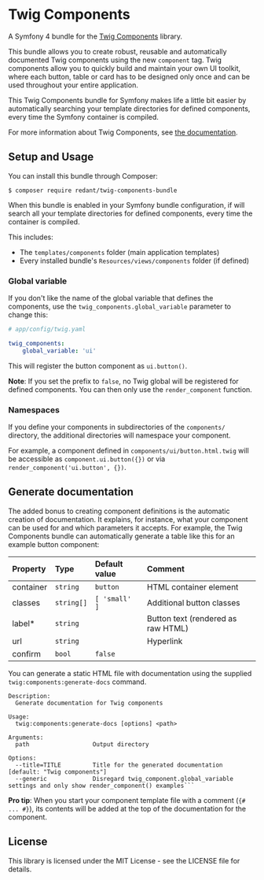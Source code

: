 # Twig Components

A Symfony 4 bundle for the [Twig Components](https://github.com/redantnl/twig-components) library.

This bundle allows you to create robust, reusable and automatically documented
Twig components using the new `component` tag. Twig components allow you to quickly
build and maintain your own UI toolkit, where each button, table or card has to be
designed only once and can be used throughout your entire application.

This Twig Components bundle for Symfony makes life a little bit easier by automatically
searching your template directories for defined components, every time the Symfony
container is compiled.

For more information about Twig Components, see
[the documentation](https://github.com/redantnl/twig-components/blob/master/README.md).

## Setup and Usage

You can install this bundle through Composer:

```console
$ composer require redant/twig-components-bundle
```

When this bundle is enabled in your Symfony bundle configuration, if will search
all your template directories for defined components, every time the container is
compiled.

This includes:
- The `templates/components` folder (main application templates)
- Every installed bundle's `Resources/views/components` folder (if defined)

### Global variable

If you don't like the name of the global variable that defines the components,
use the `twig_components.global_variable` parameter to change this:

```yaml
# app/config/twig.yaml

twig_components:
    global_variable: 'ui'
```

This will register the button component as `ui.button()`.

**Note**: If you set the prefix to `false`, no Twig global will be registered for
defined components. You can then only use the `render_component` function.

### Namespaces

If you define your components in subdirectories of the `components/` directory, the
additional directories will namespace your component.

For example, a component defined in `components/ui/button.html.twig`
will be accessible as `component.ui.button({})` or via
`render_component('ui.button', {})`.

## Generate documentation

The added bonus to creating component definitions is the automatic creation of documentation.
It explains, for instance, what your component can be used for and which parameters it accepts.
For example, the Twig Components bundle can automatically generate a table like this for an example
button component:

Property | Type | Default value | Comment
:--- | :--- | :--- | :---
container | `string` | `button` | HTML container element
classes | `string[]` | `[ 'small' ]` | Additional button classes
label* | `string` |  | Button text (rendered as raw HTML)
url | `string` |  | Hyperlink
confirm | `bool` | `false` | 

You can generate a static HTML file with documentation using the supplied
`twig:components:generate-docs` command.

```console
Description:
  Generate documentation for Twig components

Usage:
  twig:components:generate-docs [options] <path>

Arguments:
  path                  Output directory

Options:
  --title=TITLE         Title for the generated documentation [default: "Twig components"]
  --generic             Disregard twig_component.global_variable settings and only show render_component() examples```
```

**Pro tip**: When you start your component template file with a comment (`{# ... #}`),
its contents will be added at the top of the documentation for the component.

## License

This library is licensed under the MIT License - see the LICENSE file for details.